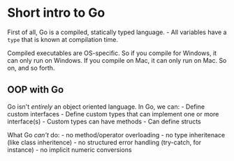 # Short intro to Go
First of all, Go is a compiled, statically typed language. 
    - All variables have a `type` that is known at compilation time.

Compiled executables are OS-specific. So if you compile for Windows, it can only run on Windows. If you compile on Mac, it can only run on Mac. So on, and so forth.

## OOP with Go
Go isn't *entirely* an object oriented language. In Go, we can:
    - Define custom interfaces
    - Define custom types that can implement one or more interface(s)
    - Custom types can have methods
    - Can define structs

What Go *can't* do: 
    - no method/operator overloading
    - no type inheritenace (like class inheritence)
    - no structured error handling (try-catch, for instance)
    - no implicit numeric conversions
